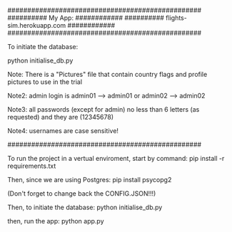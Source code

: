 #################################################
##########          My App:          ############
########## flights-sim.herokuapp.com ############
#################################################

To initiate the database:

python initialise_db.py

Note:
There is a "Pictures" file that contain country flags and profile pictures to use in the trial

Note2:
admin login is admin01 --> admin01 or admin02 --> admin02

Note3:
all passwords (except for admin) no less than 6 letters (as requested) and they are (12345678)

Note4:
usernames are case sensitive!


#################################################


To run the project in a vertual enviroment, start by command:
pip install -r requirements.txt

Then, since we are using Postgres:
pip install psycopg2

(Don't forget to change back the CONFIG.JSON!!!)

Then, to initiate the database:
python initialise_db.py

then, run the app:
python app.py
